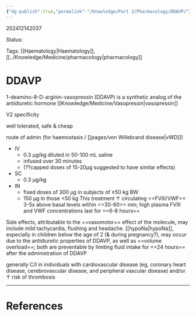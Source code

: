 ```yaml
---
{"dg-publish":true,"permalink":"/Knowledge/Part 2/Pharmacology/DDAVP/"}
---
```



202412142037

Status: 

Tags: [[Haematology\|Haematology]], [[../Knowledge/Medicine/pharmacology\|pharmacology]]

# DDAVP
1-deamino-8-D-arginin-vasopressin (DDAVP) is a synthetic analog of the antidiuretic hormone [[Knowledge/Medicine/Vasopressin\|vasopressin]]

V2 specificity

well tolerated, safe & cheap

route of admin (for haemostasis / [[pages/von Willebrand disease\|vWD]])
- IV
	- 0.3 µg/kg diluted in 50-100 mL saline
	- infused over 30 minutes
	- (??capped doses of 15-20µg suggested to have similar effects)
- SC
	- 0.3 µg/kg
- IN 
	- fixed doses of 300 µg in subjects of ≥50 kg BW
	- 150 µg in those <50 kg
This treatment ↑ circulating ==FVIII/VWF== 3-5x above basal levels within ==30-60== min; high plasma FVIII and VWF concentrations last for ==6-8 hours==

Side effects, attributable to the ==vasomotor== effect of the molecule, may include mild tachycardia, flushing and headache. 
[[hypoNa\|hypoNa]], especially in children below the age of 2 (& during pregnancy?), may occur due to the antidiuretic properties of DDAVP, as well as ==volume overload==; both are preventable by limiting fluid intake for ==24 hours== after the administration of DDAVP

generally C/I in individuals with cardiovascular disease (eg, coronary heart disease, cerebrovascular disease, and peripheral vascular disease) and/or ↑ risk of thrombosis

___
# References
